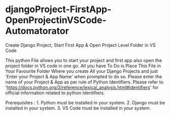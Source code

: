 # djangoProject-FirstApp-OpenProjectinVSCode-Automatorator
Create Django Project, Start First App & Open Project Level Folder in VS Code

This python File allows you to start your project and first app also open the project folder in VS code in one go.
All you have To Do is Place This File in Your Favourite Folder Where you create All your Django Projects
and just 'Enter your Project & App Name' when prompted to do so.
Please enter the name of your Project & App as per rule of Python Identifiers.
Please refer to 'https://docs.python.org/3/reference/lexical_analysis.html#identifiers' for official information related to python Identifiers.

Prerequisites :
    1. Python must be installed in your system.
    2. Django must be installed in your system.
    3. VS Code must be installed in your system.
